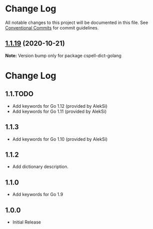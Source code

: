 # Change Log

All notable changes to this project will be documented in this file.
See [Conventional Commits](https://conventionalcommits.org) for commit guidelines.

## [1.1.19](https://github.com/streetsidesoftware/cspell-dicts/compare/cspell-dict-golang@1.1.18...cspell-dict-golang@1.1.19) (2020-10-21)

**Note:** Version bump only for package cspell-dict-golang





# Change Log

## 1.1.TODO
- Add keywords for Go 1.12 (provided by AlekSi)
- Add keywords for Go 1.11 (provided by AlekSi)

## 1.1.3
- Add keywords for Go 1.10 (provided by AlekSi)

## 1.1.2
- Add dictionary description.

## 1.1.0
- Add keywords for Go 1.9

## 1.0.0
- Initial Release
